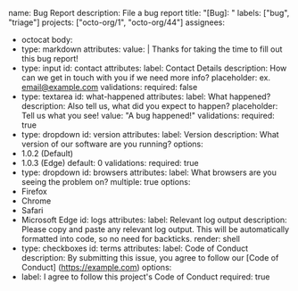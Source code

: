 
name: Bug Report
description: File a bug report
title: "[Bug]: "
labels: ["bug", "triage"]
projects: ["octo-org/1", "octo-org/44"]
assignees:
- octocat
body:
- type: markdown
attributes:
value: |
Thanks for taking the time to fill out this bug report!
- type: input
id: contact
attributes:
label: Contact Details
description: How can we get in touch with you if we need more info?
placeholder: ex. email@example.com
validations:
required: false
- type: textarea
id: what-happened
attributes:
label: What happened?
description: Also tell us, what did you expect to happen?
placeholder: Tell us what you see!
value: "A bug happened!"
validations:
required: true
- type: dropdown
id: version
attributes:
label: Version
description: What version of our software are you running?
options:
- 1.0.2 (Default)
- 1.0.3 (Edge)
default: 0
validations:
required: true
- type: dropdown
id: browsers
attributes:
label: What browsers are you seeing the problem on?
multiple: true
options:
- Firefox
- Chrome
- Safari
- Microsoft Edge
id: logs
attributes:
label: Relevant log output
description: Please copy and paste any relevant log output. This will
be automatically formatted into code, so no need for backticks.
render: shell
- type: checkboxes
id: terms
attributes:
label: Code of Conduct
description: By submitting this issue, you agree to follow our [Code of
Conduct] (https://example.com)
options:
- label: I agree to follow this project's Code of Conduct
required: true
